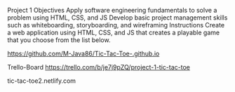 
Project 1 Objectives Apply software engineering fundamentals to solve a problem using HTML, CSS, and JS Develop basic project management skills such as whiteboarding, storyboarding, and wireframing Instructions Create a web application using HTML, CSS, and JS that creates a playable game that you choose from the list below.

https://github.com/M-Java86/Tic-Tac-Toe-.github.io

Trello-Board https://trello.com/b/je7j9pZQ/project-1-tic-tac-toe


tic-tac-toe2.netlify.com

